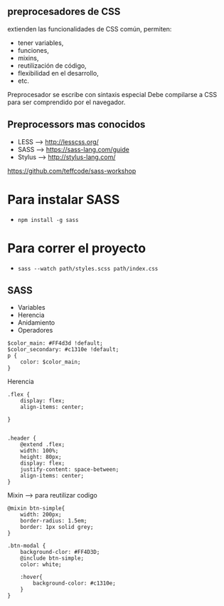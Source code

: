 ## preprocesadores de CSS

extienden las funcionalidades de CSS común, permiten:
- tener variables, 
- funciones,
- mixins,
- reutilización de código, 
- flexibilidad en el desarrollo, 
- etc.

Preprocesador se escribe con sintaxis especial
Debe compilarse a CSS para ser comprendido por el navegador.


## Preprocessors mas conocidos
- LESS   --> http://lesscss.org/
- SASS   --> https://sass-lang.com/guide
- Stylus --> http://stylus-lang.com/

https://github.com/teffcode/sass-workshop


# Para instalar SASS 
- `npm install -g sass`

# Para correr el proyecto
- `sass --watch path/styles.scss path/index.css`


## SASS 
- Variables
- Herencia
- Anidamiento
- Operadores


```
$color_main: #FF4d3d !default;
$color_secondary: #c1310e !default;
p {
    color: $color_main;
}
```

Herencia
```
.flex {
    display: flex;
    align-items: center;

}


.header {
    @extend .flex;
    width: 100%;
    height: 80px;
    display: flex;
    justify-content: space-between;
    align-items: center;
}
```

Mixin --> para reutilizar codigo
```
@mixin btn-simple{
    width: 200px;
    border-radius: 1.5em;
    border: 1px solid grey;
}

.btn-modal {
    background-clor: #FF4D3D;
    @include btn-simple;
    color: white;

    :hover{
        background-color: #c1310e;
    }
}
```
